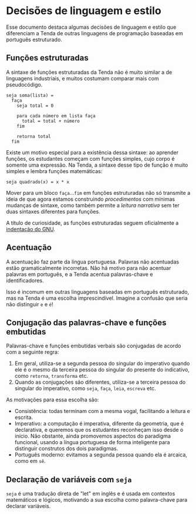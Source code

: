 # Decisões de linguagem e estilo

Esse documento destaca algumas decisões de linguagem e estilo que diferenciam a Tenda de outras linguagens de programação baseadas em português estruturado.

## Funções estruturadas

A sintaxe de funções estruturadas da Tenda não é muito similar a de linguagens industriais, e muitos costumam comparar mais com pseudocódigo.

```tenda
seja soma(lista) =
  faça
    seja total = 0

    para cada número em lista faça
      total = total + número
    fim

    retorna total
  fim
```

Existe um motivo especial para a existência dessa sintaxe: ao aprender funções, os estudantes começam com funções simples, cujo corpo é somente uma expressão. Na Tenda, a sintaxe desse tipo de função é muito simples e lembra funções matemáticas:

```tenda
seja quadrado(x) = x * x
```

Mover para um bloco `faça`...`fim` em funções estruturadas não só transmite a ideia de que agora estamos construindo _procedimentos_ com mínimas mudanças de sintaxe, como também permite a _leitura narrativa_ sem ter duas sintaxes diferentes para funções.

A título de curiosidade, as funções estruturadas seguem oficialmente a [indentação do GNU](https://en.wikipedia.org/wiki/Indentation_style#GNU).

## Acentuação

A acentuação faz parte da língua portuguesa. Palavras não acentuadas estão gramaticalmente incorretas. Não há motivo para não acentuar palavras em português, e a Tenda acentua palavras-chave e identificadores.

Isso é incomum em outras linguagens baseadas em português estruturado, mas na Tenda é uma escolha imprescindível. Imagine a confusão que seria não distinguir `e` e `é`!

## Conjugação das palavras-chave e funções embutidas

Palavras-chave e funções embutidas verbais são conjugadas de acordo com a seguinte regra:

1. Em geral, utiliza-se a segunda pessoa do singular do imperativo quando ele é o mesmo da terceira pessoa do singular do presente do indicativo, como `retorna`, `transforma` etc.
2. Quando as conjugações são diferentes, utiliza-se a terceira pessoa do singular do imperativo, como `seja`, `faça`, `leia`, `escreva` etc.

As motivações para essa escolha são:

- Consistência: todas terminam com a mesma vogal, facilitando a leitura e escrita.
- Imperativo: a computação é imperativa, diferente da geometria, que é declarativa, e queremos que os estudantes reconheçam isso desde o início. Não obstante, ainda promovemos aspectos do paradigma funcional, usando a língua portuguesa de forma inteligente para distinguir construtos dos dois paradigmas.
- Português moderno: evitamos a segunda pessoa quando ela é arcaica, como em `sê`.

## Declaração de variáveis com `seja`

`seja` é uma tradução direta de "let" em inglês e é usada em contextos matemáticos e lógicos, motivando a sua escolha como palavra-chave para declarar variáveis.

